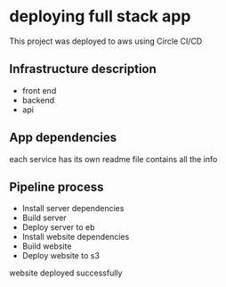 # deploying full stack app

This project was deployed to aws using Circle CI/CD

## Infrastructure description

- front end
- backend
- api

## App dependencies

each service has its own readme file contains all the info

## Pipeline process

- Install server dependencies
- Build server
- Deploy server to eb
- Install website dependencies
- Build website
- Deploy website to s3

website deployed successfully

